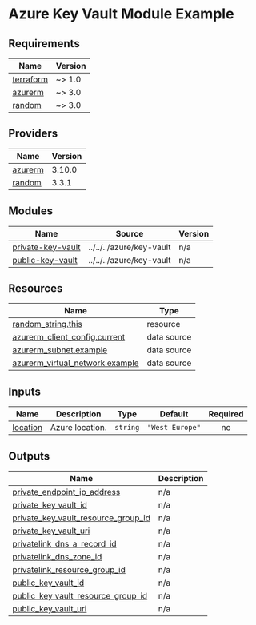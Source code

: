 # Azure Key Vault Module Example

<!-- BEGIN_TF_DOCS -->
## Requirements

| Name | Version |
|------|---------|
| <a name="requirement_terraform"></a> [terraform](#requirement\_terraform) | ~> 1.0 |
| <a name="requirement_azurerm"></a> [azurerm](#requirement\_azurerm) | ~> 3.0 |
| <a name="requirement_random"></a> [random](#requirement\_random) | ~> 3.0 |

## Providers

| Name | Version |
|------|---------|
| <a name="provider_azurerm"></a> [azurerm](#provider\_azurerm) | 3.10.0 |
| <a name="provider_random"></a> [random](#provider\_random) | 3.3.1 |

## Modules

| Name | Source | Version |
|------|--------|---------|
| <a name="module_private-key-vault"></a> [private-key-vault](#module\_private-key-vault) | ../../../azure/key-vault | n/a |
| <a name="module_public-key-vault"></a> [public-key-vault](#module\_public-key-vault) | ../../../azure/key-vault | n/a |

## Resources

| Name | Type |
|------|------|
| [random_string.this](https://registry.terraform.io/providers/hashicorp/random/latest/docs/resources/string) | resource |
| [azurerm_client_config.current](https://registry.terraform.io/providers/hashicorp/azurerm/latest/docs/data-sources/client_config) | data source |
| [azurerm_subnet.example](https://registry.terraform.io/providers/hashicorp/azurerm/latest/docs/data-sources/subnet) | data source |
| [azurerm_virtual_network.example](https://registry.terraform.io/providers/hashicorp/azurerm/latest/docs/data-sources/virtual_network) | data source |

## Inputs

| Name | Description | Type | Default | Required |
|------|-------------|------|---------|:--------:|
| <a name="input_location"></a> [location](#input\_location) | Azure location. | `string` | `"West Europe"` | no |

## Outputs

| Name | Description |
|------|-------------|
| <a name="output_private_endpoint_ip_address"></a> [private\_endpoint\_ip\_address](#output\_private\_endpoint\_ip\_address) | n/a |
| <a name="output_private_key_vault_id"></a> [private\_key\_vault\_id](#output\_private\_key\_vault\_id) | n/a |
| <a name="output_private_key_vault_resource_group_id"></a> [private\_key\_vault\_resource\_group\_id](#output\_private\_key\_vault\_resource\_group\_id) | n/a |
| <a name="output_private_key_vault_uri"></a> [private\_key\_vault\_uri](#output\_private\_key\_vault\_uri) | n/a |
| <a name="output_privatelink_dns_a_record_id"></a> [privatelink\_dns\_a\_record\_id](#output\_privatelink\_dns\_a\_record\_id) | n/a |
| <a name="output_privatelink_dns_zone_id"></a> [privatelink\_dns\_zone\_id](#output\_privatelink\_dns\_zone\_id) | n/a |
| <a name="output_privatelink_resource_group_id"></a> [privatelink\_resource\_group\_id](#output\_privatelink\_resource\_group\_id) | n/a |
| <a name="output_public_key_vault_id"></a> [public\_key\_vault\_id](#output\_public\_key\_vault\_id) | n/a |
| <a name="output_public_key_vault_resource_group_id"></a> [public\_key\_vault\_resource\_group\_id](#output\_public\_key\_vault\_resource\_group\_id) | n/a |
| <a name="output_public_key_vault_uri"></a> [public\_key\_vault\_uri](#output\_public\_key\_vault\_uri) | n/a |
<!-- END_TF_DOCS -->